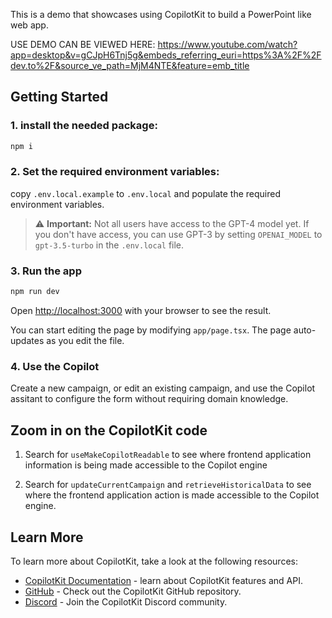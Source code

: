 This is a demo that showcases using CopilotKit to build a PowerPoint like web app.

USE DEMO CAN BE VIEWED HERE: https://www.youtube.com/watch?app=desktop&v=gCJpH6Tnj5g&embeds_referring_euri=https%3A%2F%2Fdev.to%2F&source_ve_path=MjM4NTE&feature=emb_title

## Getting Started

### 1. install the needed package:

```bash
npm i
```

### 2. Set the required environment variables:

copy `.env.local.example` to `.env.local` and populate the required environment variables.

> ⚠️ **Important:** Not all users have access to the GPT-4 model yet. If you don't have access, you can use GPT-3 by setting `OPENAI_MODEL` to `gpt-3.5-turbo` in the `.env.local` file.

### 3. Run the app

```bash
npm run dev
```

Open [http://localhost:3000](http://localhost:3000) with your browser to see the result.

You can start editing the page by modifying `app/page.tsx`. The page auto-updates as you edit the file.


### 4. Use the Copilot
Create a new campaign, or edit an existing campaign, and use the Copilot assitant to configure the form without requiring domain knowledge.


## Zoom in on the CopilotKit code
  1. Search for `useMakeCopilotReadable` to see where frontend application information is being made accessible to the Copilot engine

  2. Search for `updateCurrentCampaign` and `retrieveHistoricalData` to see where the frontend application action is made accessible to the Copilot engine.


## Learn More

To learn more about CopilotKit, take a look at the following resources:

- [CopilotKit Documentation](https://docs.copilotkit.ai/getting-started/quickstart-chatbot) - learn about CopilotKit features and API.
- [GitHub](https://github.com/CopilotKit/CopilotKit) - Check out the CopilotKit GitHub repository.
- [Discord](https://discord.gg/6dffbvGU3D) - Join the CopilotKit Discord community.
